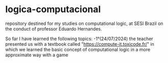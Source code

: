 # logica-computacional
repository destined for my studies on computational logic, at SESI Brazil on the conduct of professor Eduardo Hernandes.

So far I have learned the following topics:
  -1°(24/07/2024) the teacher presented us with a textbook called "https://compute-it.toxicode.fr/" in which we learned the basic concept of computational logic in a more approximate way with a game

